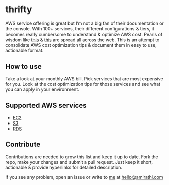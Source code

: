 # thrifty
AWS service offering is great but I’m not a big fan of their documentation or the console. With 100+ services, their different configurations & tiers, it becomes really cumbersome to understand & optimize AWS cost. Pearls of wisdom like [this](https://segment.com/blog/the-million-dollar-eng-problem/) & [this](https://news.ycombinator.com/item?id=15587627) are spread all across the web.
This is an attempt to consolidate AWS cost optimization tips & document them in easy to use, actionable format.

## How to use
Take a look at your monthly AWS bill. Pick services that are most expensive for you. Look at the cost optimization tips for those services and see what you can apply in your environment.

## Supported AWS services
* [EC2](services/ec2.md)
* [S3](services/s3.md)
* [RDS](services/rds.md)


## Contribute
Contributions are needed to grow this list and keep it up to date. Fork the repo, make your changes and submit a pull request. Just keep it short, actionable & provide hyperlinks for detailed description.

If you see any problem, open an issue or write to [me](https://blog.amirathi.com/about) at [hello@amirathi.com](mailto:hello@amirathi.com)
